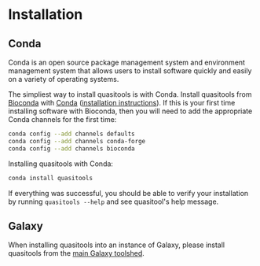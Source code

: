 # Installation

## Conda

Conda is an open source package management system and environment management system that allows users to install software quickly and easily on a variety of operating systems.

The simpliest way to install quasitools is with Conda. Install quasitools from [Bioconda](https://bioconda.github.io/) with [Conda](https://conda.io/docs/) ([installation instructions](https://bioconda.github.io/#install-conda)). If this is your first time installing software with Bioconda, then you will need to add the appropriate Conda channels for the first time:

```bash
conda config --add channels defaults
conda config --add channels conda-forge
conda config --add channels bioconda
```

Installing quasitools with Conda:

```bash
conda install quasitools
```

If everything was successful, you should be able to verify your installation by running ```quasitools --help``` and see quasitool's help message.

## Galaxy

When installing quasitools into an instance of Galaxy, please install quasitools from the [main Galaxy toolshed](https://toolshed.g2.bx.psu.edu/view/nml/quasitools/9fb9fed71486).
